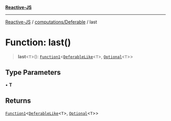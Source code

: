 [**Reactive-JS**](../../../README.md)

***

[Reactive-JS](../../../README.md) / [computations/Deferable](../README.md) / last

# Function: last()

> **last**\<`T`\>(): [`Function1`](../../../functions/type-aliases/Function1.md)\<[`DeferableLike`](../../interfaces/DeferableLike.md)\<`T`\>, [`Optional`](../../../functions/type-aliases/Optional.md)\<`T`\>\>

## Type Parameters

• **T**

## Returns

[`Function1`](../../../functions/type-aliases/Function1.md)\<[`DeferableLike`](../../interfaces/DeferableLike.md)\<`T`\>, [`Optional`](../../../functions/type-aliases/Optional.md)\<`T`\>\>
